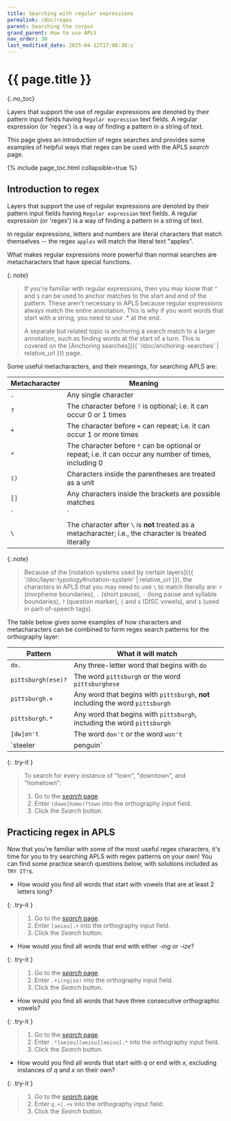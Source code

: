 ```yaml
---
title: Searching with regular expressions
permalink: /doc/regex
parent: Searching the corpus
grand_parent: How to use APLS
nav_order: 30
last_modified_date: 2025-04-12T17:08:38:z
---
```


# {{ page.title }}
{:.no_toc}

Layers that support the use of <span class="keyterm">regular expressions</span> are denoted by their pattern input fields having `Regular expression` text fields.
A regular expression (or 'regex') is a way of finding a pattern in a string of text.

This page gives an introduction of regex searches and provides some examples of helpful ways that regex can be used with the APLS _search_ page.

{% include page_toc.html collapsible=true %}

## Introduction to regex

Layers that support the use of <span class="keyterm">regular expressions</span> are denoted by their pattern input fields having `Regular expression` text fields.
A regular expression (or 'regex') is a way of finding a pattern in a string of text.

In regular expressions, letters and numbers are literal characters that match themselves -- the regex `apples` will match the literal text "apples".

What makes regular expressions more powerful than normal searches are metacharacters that have special functions.

{:.note}
> If you're familiar with regular expressions, then you may know that `^` and `$` can be used to anchor matches to the start and end of the pattern. 
> These aren't necessary in APLS because regular expressions always match the entire annotation. 
> This is why if you want words that start with a string, you need to use .* at the end. 
>
> A separate but related topic is anchoring a search match to a larger annotation, such as finding words at the start of a turn. 
> This is covered on the [Anchoring searches]({{ '/doc/anchoring-searches' | relative_url }}) page.

Some useful metacharacters, and their meanings, for searching APLS are:

| Metacharacter | Meaning |
|-------|---------|
| `.`  | Any single character |
| `?` | The character before `?` is optional; i.e. it can occur 0 or 1 times |
| `+`  | The character before `+` can repeat; i.e. it can occur 1 or more times |
| `*`  | The character before `*` can be optional or repeat; i.e. it can occur any number of times, including 0 |
| `()`  | Characters inside the parentheses are treated as a unit |
| `[]`  | Any characters inside the brackets are possible matches |
| `|`  | The search can match the pattern on either side of the vertical bar |
| `\`  | The character after `\` is **not** treated as a metacharacter; i.e., the character is treated literally |

{:.note}
> Because of the [notation systems used by certain layers]({{ '/doc/layer-typology#notation-system' | relative_url }}), the characters in APLS that you may need to use `\` to match literally are: `+` (morpheme boundaries), `.` (short pause), `-` (long pause and syllable boundaries), `?` (question marker), `{` and `$` (DISC vowels), and `$` (used in part-of-speech tags).

The table below gives some examples of how characters and metacharacters can be combined to form regex search patterns for the <span class="layer">orthography</span> layer:

| Pattern | What it will match |
|-------|---------|
| `do.`  | Any three-letter word that begins with `do` |
| `pittsburgh(ese)?`  | The word `pittsburgh` or the word `pittsburghese` |
| `pittsburgh.+`  | Any word that begins with `pittsburgh`, **not** including the word `pittsburgh` |
| `pittsburgh.*`  | Any word that begins with `pittsburgh`, including the word `pittsburgh` |
| `[dw]on't`  | The word `don't` or the word `won't` |
| `steeler|penguin`  | The word `steeler` or the word `penguin` |

{: .try-it }
> To search for every instance of "town", "downtown", and "hometown":
> 1. Go to the [_search_ page](https://apls.pitt.edu/labbcat/search).
> 1. Enter `(down|home)?town` into the orthography input field.
> 1. Click the _Search_ button.

## Practicing regex in APLS

<!-- 
I have a note from the recent meeting that says "Flesh out regex page" but I can't remember how it was supposed to be fleshed out.
This is the best I was able to come up with
-->

Now that you're familiar with some of the most useful regex characters, it's time for you to try searching APLS with regex patterns on your own!
You can find some practice search questions below, with solutions included as `TRY IT!`s.

- How would you find all words that start with vowels that are at least 2 letters long?

{: .try-it }
> 1. Go to the [_search_ page](https://apls.pitt.edu/labbcat/search).
> 1. Enter `[aeiou].+` into the orthography input field.
> 1. Click the _Search_ button.

- How would you find all words that end with either _-ing_ or _-ize_?

{: .try-it }
> 1. Go to the [_search_ page](https://apls.pitt.edu/labbcat/search).
> 1. Enter `.+i(ng|ze)` into the orthography input field.
> 1. Click the _Search_ button.

- How would you find all words that have three consecutive orthographic vowels?

{: .try-it }
> 1. Go to the [_search_ page](https://apls.pitt.edu/labbcat/search).
> 1. Enter `.*[aeiou][aeiou][aeiou].*` into the orthography input field.
> 1. Click the _Search_ button.

- How would you find all words that start with _q_ or end with _x_, excluding instances of _q_ and _x_ on their own?

{: .try-it }
> 1. Go to the [_search_ page](https://apls.pitt.edu/labbcat/search).
> 1. Enter `q.+|.+x` into the orthography input field.
> 1. Click the _Search_ button.

